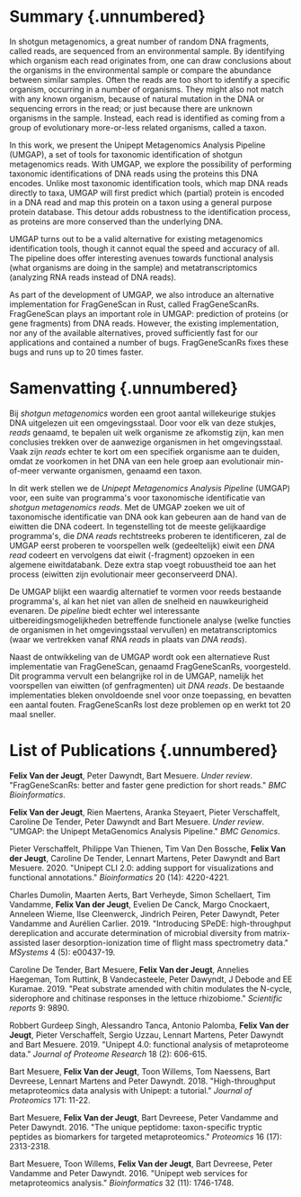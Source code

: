 # Summary {.unnumbered}

<!-- TODO samenvattingen langer maken -->

In shotgun metagenomics, a great number of random DNA fragments, called
reads, are sequenced from an environmental sample. By identifying which
organism each read originates from, one can draw conclusions about
the organisms in the environmental sample or compare the abundance
between similar samples. Often the reads are too short to identify a
specific organism, occurring in a number of organisms. They might also
not match with any known organism, because of natural mutation in the
DNA or sequencing errors in the read; or just because there are unknown
organisms in the sample. Instead, each read is identified as coming from
a group of evolutionary more-or-less related organisms, called a taxon.

In this work, we present the Unipept Metagenomics Analysis Pipeline
(UMGAP), a set of tools for taxonomic identification of shotgun
metagenomics reads. With UMGAP, we explore the possibility of performing
taxonomic identifications of DNA reads using the proteins this DNA
encodes. Unlike most taxonomic identification tools, which map DNA
reads directly to taxa, UMGAP will first predict which (partial)
protein is encoded in a DNA read and map this protein on a taxon using
a general purpose protein database. This detour adds robustness to
the identification process, as proteins are more conserved than the
underlying DNA.

UMGAP turns out to be a valid alternative for existing metagenomics
identification tools, though it cannot equal the speed and accuracy
of all. The pipeline does offer interesting avenues towards
functional analysis (what organisms are doing in the sample) and
metatranscriptomics (analyzing RNA reads instead of DNA reads).

As part of the development of UMGAP, we also introduce an alternative
implementation for FragGeneScan in Rust, called FragGeneScanRs.
FragGeneScan plays an important role in UMGAP: prediction of
proteins (or gene fragments) from DNA reads. However, the existing
implementation, nor any of the available alternatives, proved
sufficiently fast for our applications and contained a number of bugs.
FragGeneScanRs fixes these bugs and runs up to 20 times faster.

# Samenvatting {.unnumbered}

Bij *shotgun metagenomics* worden een groot aantal willekeurige
stukjes DNA uitgelezen uit een omgevingsstaal. Door voor elk van deze
stukjes, *reads* genaamd, te bepalen uit welk organisme ze afkomstig
zijn, kan men conclusies trekken over de aanwezige organismen in het
omgevingsstaal. Vaak zijn *reads* echter te kort om een specifiek
organisme aan te duiden, omdat ze voorkomen in het DNA van een hele
groep aan evolutionair min-of-meer verwante organismen, genaamd een
taxon.

In dit werk stellen we de *Unipept Metagenomics Analysis Pipeline*
(UMGAP) voor, een suite van programma's voor taxonomische identificatie
van *shotgun metagenomics reads*. Met de UMGAP zoeken we uit of
taxonomische identificatie van DNA ook kan gebeuren aan de hand van de
eiwitten die DNA codeert. In tegenstelling tot de meeste gelijkaardige
programma's, die *DNA reads* rechtstreeks proberen te identificeren, zal
de UMGAP eerst proberen te voorspellen welk (gedeeltelijk) eiwit een
*DNA read* codeert en vervolgens dat eiwit (-fragment) opzoeken in een
algemene eiwitdatabank. Deze extra stap voegt robuustheid toe aan het
process (eiwitten zijn evolutionair meer geconserveerd DNA).

De UMGAP blijkt een waardig alternatief te vormen voor reeds
bestaande programma's, al kan het niet van allen de snelheid en
nauwkeurigheid evenaren. De *pipeline* biedt echter wel interessante
uitbereidingsmogelijkheden betreffende functionele analyse (welke
functies de organismen in het omgevingsstaal vervullen) en
metatranscriptomics (waar we vertrekken vanaf *RNA reads* in plaats van
*DNA reads*).

Naast de ontwikkeling van de UMGAP wordt ook een alternatieve Rust
implementatie van FragGeneScan, genaamd FragGeneScanRs, voorgesteld.
Dit programma vervult een belangrijke rol in de UMGAP, namelijk het
voorspellen van eiwitten (of genfragmenten) uit *DNA reads*. De
bestaande implementaties bleken onvoldoende snel voor onze toepassing,
en bevatten een aantal fouten. FragGeneScanRs lost deze problemen op en
werkt tot 20 maal sneller.

# List of Publications {.unnumbered}

**Felix Van der Jeugt**, Peter Dawyndt, Bart Mesuere. *Under review*.
"FragGeneScanRs: better and faster gene prediction for short reads."
*BMC Bioinformatics*.

**Felix Van der Jeugt**, Rien Maertens, Aranka Steyaert, Pieter
Verschaffelt, Caroline De Tender, Peter Dawyndt and Bart Mesuere. *Under
review*. "UMGAP: the Unipept MetaGenomics Analysis Pipeline." *BMC
Genomics*.

Pieter Verschaffelt, Philippe Van Thienen, Tim Van Den Bossche, **Felix
Van der Jeugt**, Caroline De Tender, Lennart Martens, Peter Dawyndt and
Bart Mesuere. 2020. "Unipept CLI 2.0: adding support for visualizations
and functional annotations." *Bioinformatics* 20 (14): 4220-4221.

Charles Dumolin, Maarten Aerts, Bart Verheyde, Simon Schellaert, Tim
Vandamme, **Felix Van der Jeugt**, Evelien De Canck, Margo Cnockaert,
Anneleen Wieme, Ilse Cleenwerck, Jindrich Peiren, Peter Dawyndt, Peter
Vandamme and Aurélien Carlier. 2019. "Introducing SPeDE: high-throughput
dereplication and accurate determination of microbial diversity from
matrix-assisted laser desorption-ionization time of flight mass
spectrometry data." *MSystems* 4 (5): e00437-19.

Caroline De Tender, Bart Mesuere, **Felix Van der Jeugt**, Annelies
Haegeman, Tom Ruttink, B Vandecasteele, Peter Dawyndt, J Debode and
EE Kuramae. 2019. "Peat substrate amended with chitin modulates the
N-cycle, siderophore and chitinase responses in the lettuce rhizobiome."
*Scientific reports* 9: 9890.

Robbert Gurdeep Singh, Alessandro Tanca, Antonio Palomba, **Felix Van
der Jeugt**, Pieter Verschaffelt, Sergio Uzzau, Lennart Martens, Peter
Dawyndt and Bart Mesuere. 2019. "Unipept 4.0: functional analysis of
metaproteome data." *Journal of Proteome Research* 18 (2): 606-615.

Bart Mesuere, **Felix Van der Jeugt**, Toon Willems, Tom Naessens, Bart
Devreese, Lennart Martens and Peter Dawyndt. 2018. "High-throughput
metaproteomics data analysis with Unipept: a tutorial." *Journal of
Proteomics* 171: 11-22.

Bart Mesuere, **Felix Van der Jeugt**, Bart Devreese, Peter Vandamme
and Peter Dawyndt. 2016. "The unique peptidome: taxon-specific tryptic
peptides as biomarkers for targeted metaproteomics." *Proteomics* 16
(17): 2313-2318.

Bart Mesuere, Toon Willems, **Felix Van der Jeugt**, Bart Devreese,
Peter Vandamme and Peter Dawyndt. 2016. "Unipept web services for
metaproteomics analysis." *Bioinformatics* 32 (11): 1746-1748.

<!-- TODO overzicht van software artefacten
- naam
- repo link
- description
- umgap, fgsrs/fgs++, makedatabase, spede, smap, ...?
als kapstok voor samenvattingen
-->
